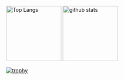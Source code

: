 <p align="left"> 
  <img alt="Top Langs" height="150px" src="https://github-readme-stats.vercel.app/api/top-langs/?username={KentM-hub}&layout=compact&count_private=true&show_icons=true&theme=onedark" />
  <img alt="github stats" height="150px" src="https://github-readme-stats.vercel.app/api?username={KentM-hub}&count_private=true&show_icons=true&show_icons=true&theme=onedark" />
</p>

[![trophy](https://github-profile-trophy.vercel.app/?username={KentM-hub}&theme=onedark&column=7
)](https://github.com/ryo-ma/github-profile-trophy)

